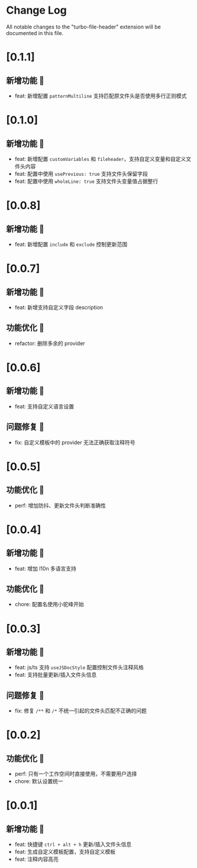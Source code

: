 # Change Log

All notable changes to the "turbo-file-header" extension will be documented in this file.

# [0.1.1]

## 新增功能 🌱

- feat: 新增配置 `patternMultiline` 支持匹配原文件头是否使用多行正则模式

# [0.1.0]

## 新增功能 🌱

- feat: 新增配置 `customVariables` 和 `fileheader`，支持自定义变量和自定义文件头内容
- feat: 配置中使用 `usePrevious: true` 支持文件头保留字段
- feat: 配置中使用 `wholeLine: true` 支持文件头变量值占据整行

# [0.0.8]

## 新增功能 🌱

- feat: 新增配置 `include` 和 `exclude` 控制更新范围

# [0.0.7]

## 新增功能 🌱

- feat: 新增支持自定义字段 description

## 功能优化 🚀

- refactor: 删除多余的 provider

# [0.0.6]

## 新增功能 🌱

- feat: 支持自定义语言设置

## 问题修复 🐛

- fix: 自定义模板中的 provider 无法正确获取注释符号

# [0.0.5]

## 功能优化 🚀

- perf: 增加防抖、更新文件头判断准确性

# [0.0.4]

## 新增功能 🌱

- feat: 增加 l10n 多语言支持

## 功能优化 🚀

- chore: 配置名使用小驼峰开始

# [0.0.3]

## 新增功能 🌱

- feat: js/ts 支持 `useJSDocStyle` 配置控制文件头注释风格
- feat: 支持批量更新/插入文件头信息

## 问题修复 🐛

- fix: 修复 `/**` 和 `/*` 不统一引起的文件头匹配不正确的问题

# [0.0.2]

## 功能优化 🚀

- perf: 只有一个工作空间时直接使用，不需要用户选择
- chore: 默认设置统一

# [0.0.1]

## 新增功能 🌱

- feat: 快捷键 `ctrl + alt + h` 更新/插入文件头信息
- feat: 生成自定义模板配置，支持自定义模板
- feat: 注释内容高亮

